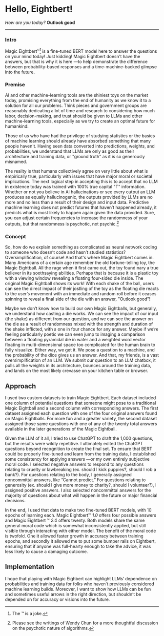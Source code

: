 # Hello, Eightbert!
_How are you today?_
**Outlook good**
____

### Intro

Magic Eightbert™[^1] is a fine-tuned BERT model here to answer the questions on your mind today! Just kidding! Magic Eightbert doesn't have the answers, but that is why it is here —to help demonstrate the difference between probability-based responses and a time-machine-backed glimpse into the future.

### Premise

AI and other machine-learning tools are the shiniest toys on the market today, promising everything from the end of humanity as we know it to a solution for all our problems. Think pieces and government groups are reasonably dedicating a lot of time and research to considering how much labor, decision-making, and trust should be given to LLMs and other machine-learning tools, especially as we try to create an optimal future for humankind. 

Those of us who have had the privilege of studying statistics or the basics of machine learning should already have absorbed something that many people haven't. Having seen data converted into predictions, weights, and probabilities, we understand that LLMs are only as good as their architecture and training data, or "ground truth" as it is so generously misnamed. 

The reality is that humans collectively agree on very little about what is empirically true, particularly with issues that have major moral or societal implications. The next logical step in accepting this is to accept that no LLM in existence today was trained with 100% true capital "T" information. Whether or not you believe in AI hallucinations or see every output an LLM produces as equally hallucinogenic, the outputs provided by LLMs are no more and no less than a result of their design and input data. Predictive machine learning does not predict futures that haven’t happened already, it predicts what is most likely to happen again given the data provided. Sure, you can adjust certain frequencies to increase the randomness of your outputs, but that randomness is psychotic, not psychic.[^2]

### Concept

So, how do we explain something as complicated as neural network coding to someone who doesn’t code and hasn’t studied statistics? Oversimplification, of course! And that's where Magic Eightbert comes in. Many Americans of a certain age remember the old fortune-telling toy, the Magic Eightball. All the rage when it first came out, the toy found nary a true believer in its soothsaying abilities. Perhaps that is because it is a plastic toy with a viewing window revealing a floating four-sided die inside. The original Magic Eightball shows its work! With each shake of the ball, users can see the direct impact of their jostling of the toy as the floating die reacts to the user’s movement with an immediate and random roll before it ceases spinning to reveal a final side of the die with an answer, "Outlook good"!

Maybe we don’t know how to build our own Magic Eightballs, but generally, we understand how casting a die works. We can see the impact of our input (the shake) as different from our question, and we can see the answer on the die as a result of randomness mixed with the strength and duration of the shake inflicted, with a one in four chance for any answer. Maybe if we’re feeling particularly poetic we can even jump to imaging a comparison between a floating pyramidal die in water and a weighted word vector floating in multi-dimensional space too complicated for the human brain to fully visualize. Either way, we get it. We pose a question to a machine, and the probability of the dice gives us an answer. And that, my friends, is a vast oversimplification of an LLM. We submit our question to an LLM chatbox, it pulls all the weights in its architecture, bounces around the training data, and lands on the most likely crevasse on your kitchen table or browser.

## Approach

I used two custom datasets to train Magic Eightbert. Each dataset included one column of potential questions that someone might pose to a traditional Magic Eightball and a second column with corresponding answers. The first dataset assigned each question with one of the four original answers found on Magic Eightballs. For more fun and a greater variety, the second dataset assigned those same questions with one of any of the twenty total answers available in the later generations of the Magic Eightball.

Given the LLM of it all, I tried to use ChatGPT to draft the 1,000 questions, but the results were wildly repetitive. I ultimately edited the ChatGPT questions beyond recognition to create the final set. To ensure that BERT could be properly fine-tuned and learn from the training data, I established some consistency for applying answers —or my own entirely subjective moral code. I selected negative answers to respond to any questions relating to cruelty or lawbreaking (ex. should I kick puppies?, should I rob a bank?). For questions relating to the body, I generally assigned noncommittal answers, like “Cannot predict.” For questions relating to generosity (ex. should I give more money to charity?, should I volunteer?), I assigned positive answers. I also selected noncommittal answers for the majority of questions about what will happen in the future or major financial decisions.

In the end, I used that data to make two fine-tuned BERT models, with 10 epochs of learning each. Magic Eightbert™ *1.0* offers four possible answers and Magic Eightbert ™ *2.0* offers twenty.  Both models share the same general moral code which is somewhat inconsistently applied, but still visible through interacting with either model. The benefit of the moral code is twofold. One it allowed faster growth in accuracy between training epochs, and secondly it allowed me to put some bumper rails on Eightbert, ensuring that if anyone was full-hearty enough to take the advice, it was less likely to cause a damaging outcome. 


## Implementation

I hope that playing with Magic Eighbert can highlight LLMs’ dependence on probabilities and training data for folks who haven’t previously considered machine learning builds. Moreover, I want to show how LLMs can be fun and sometimes useful arrows in the right direction, but shouldn’t be depended on for accuracy or visions into the future.

[^1]: The ™ is a joke.
[^2]: Please see the writings of Wendy Chun for a more thoughtful discussion on the psychotic nature of algorithms.
